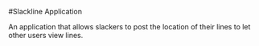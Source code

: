 #Slackline Application

An application that allows slackers to post the location
of their lines to let other users view lines. 
